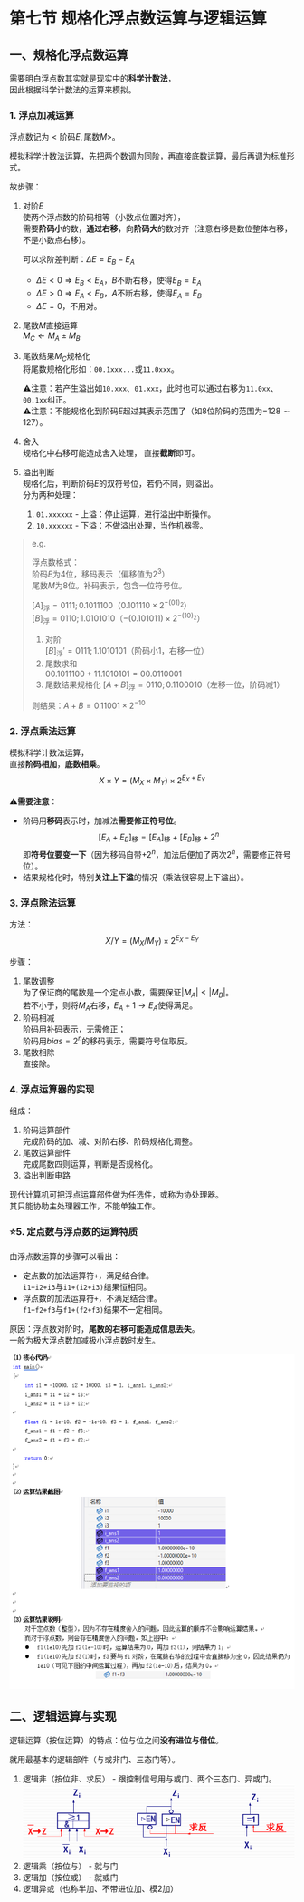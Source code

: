# 第七节 规格化浮点数运算与逻辑运算

## 一、规格化浮点数运算

需要明白浮点数其实就是现实中的**科学计数法**，  
因此根据科学计数法的运算来模拟。

### 1. 浮点加减运算

浮点数记为$<\textrm{阶码}E,\textrm{尾数}M>$。

模拟科学计数法运算，先把两个数调为同阶，再直接底数运算，最后再调为标准形式。

故步骤：

1. 对阶$E$  
   使两个浮点数的阶码相等（小数点位置对齐），  
   需要**阶码小**的数，**通过右移**，向**阶码大**的数对齐（注意右移是数位整体右移，不是小数点右移）。

   可以求阶差判断：$\Delta E = E_B-E_A$
   * $\Delta E<0 \Rightarrow E_B<E_A$，$B$不断右移，使得$E_B=E_A$
   * $\Delta E>0 \Rightarrow E_A<E_B$，$A$不断右移，使得$E_A=E_B$
   * $\Delta E=0$，不用对。
2. 尾数$M$直接运算  
   $M_C\leftarrow M_A\pm M_B$
3. 尾数结果$M_C$规格化  
   将尾数规格化形如：`00.1xxx...`或`11.0xxx`。

   ⚠注意：若产生溢出如`10.xxx`、`01.xxx`，此时也可以通过右移为`11.0xx`、`00.1xx`纠正。  
   ⚠注意：不能规格化到阶码$E$超过其表示范围了（如8位阶码的范围为$-128\sim127$）。
4. 舍入  
   规格化中右移可能造成舍入处理，
   直接**截断**即可。
5. 溢出判断  
   规格化后，判断阶码$E$的双符号位，若仍不同，则溢出。  
   分为两种处理：
   1. `01.xxxxxx` - 上溢：停止运算，进行溢出中断操作。
   2. `10.xxxxxx` - 下溢：不做溢出处理，当作机器零。

> e.g.
>
> 浮点数格式：  
> 阶码$E$为4位，移码表示（偏移值为$2^3$）  
> 尾数$M$为8位。补码表示，包含一位符号位。
>
> $[A]_{\textrm{浮}} = 0111;0.1011100$（$0.101110\times2^{-(01)_2}$）  
> $[B]_{\textrm{浮}} = 0110;1.0101010$（$-(0.101011)\times2^{-(10)_2}$）
>
> 1. 对阶  
>    $[B]_{\textrm{浮}}' = 0111;1.1010101$（阶码小1，右移一位）
> 2. 尾数求和  
>    $00.1011100 + 11.1010101 = 00.0110001$
> 3. 尾数结果规格化
>    $[A+B]_{\textrm{浮}} = 0110;0.1100010$（左移一位，阶码减1）
>
> 则结果：$A+B=0.11001\times2^{-10}$

### 2. 浮点乘法运算

模拟科学计数法运算，  
直接**阶码相加**，**底数相乘**。
$$
X\times Y = (M_X\times M_Y)\times 2^{E_X+E_Y}
$$

**⚠需要注意**：

* 阶码用**移码**表示时，加减法**需要修正符号位**。  
  $$
  [E_A+E_B]_\textrm{移}=[E_A]_\textrm{移}+[E_B]_\textrm{移}+2^n
  $$
  即**符号位要变一下**（因为移码自带$+2^n$，加法后便加了两次$2^n$，需要修正符号位）。
* 结果规格化时，特别**关注上下溢**的情况（乘法很容易上下溢出）。

### 3. 浮点除法运算

方法：
$$
X / Y = (M_X / M_Y)\times 2^{E_X-E_Y}
$$

步骤：

1. 尾数调整  
   为了保证商的尾数是一个定点小数，需要保证$|M_A|<|M_B|$。  
   若不小于，则将$M_A$右移，$E_A+1 \rightarrow E_A$使得满足。
2. 阶码相减  
   阶码用补码表示，无需修正；  
   阶码用$bias=2^n$的移码表示，需要符号位取反。
3. 尾数相除  
   直接除。

### 4. 浮点运算器的实现

组成：

1. 阶码运算部件  
   完成阶码的加、减、对阶右移、阶码规格化调整。
2. 尾数运算部件  
   完成尾数四则运算，判断是否规格化。
3. 溢出判断电路

现代计算机可把浮点运算部件做为任选件，或称为协处理器。  
其只能协助主处理器工作，不能单独工作。

### ⭐5. 定点数与浮点数的运算特质

由浮点数运算的步骤可以看出：

* 定点数的加法运算符`+`，满足结合律。  
  `i1+i2+i3`与`i1+(i2+i3)`结果恒相同。
* 浮点数的加法运算符`+`，不满足结合律。  
  `f1+f2+f3`与`f1+(f2+f3)`结果不一定相同。

原因：浮点数对阶时，**尾数的右移可能造成信息丢失**。  
一般为极大浮点数加减极小浮点数时发生。

![定点数与浮点数运算不同举例](images/4.7-Machine_Arithmetic-6--04-07_23-33-59.png)

## 二、逻辑运算与实现

逻辑运算（按位运算）的特点：位与位之间**没有进位与借位**。

就用最基本的逻辑部件（与或非门、三态门等）。

1. 逻辑非（按位非、求反） - 跟控制信号用与或门、两个三态门、异或门。  
   ![逻辑非某一位的三种电路图](images/4.7-Machine_Arithmetic-6_8--04-07_23-38-47.png)
2. 逻辑乘（按位与） - 就与门
3. 逻辑加（按位或） - 就或门
4. 逻辑异或（也称半加、不带进位加、模$2$加）
